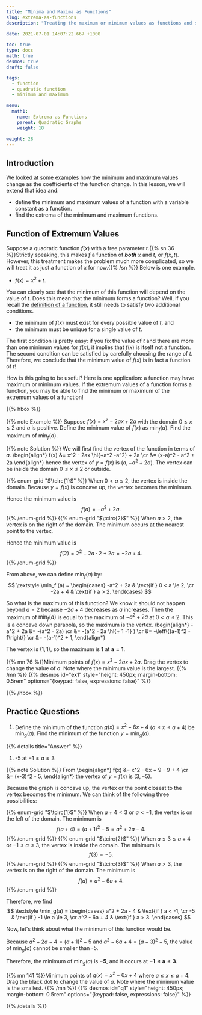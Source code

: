 ```yaml
---
title: "Minima and Maxima as Functions"
slug: extrema-as-functions
description: "Treating the maximum or minimum values as functions and solving problems."

date: 2021-07-01 14:07:22.667 +1000

toc: true
type: docs
math: true
desmos: true
draft: false

tags:
  - function
  - quadratic function
  - minimum and maximum

menu:
  math1:
    name: Extrema as Functions
    parent: Quadratic Graphs
    weight: 18

weight: 28
---
```


## Introduction

We [looked at some examples](../extrema-2/#varying-coefficients) how the minimum and maximum values change as the coefficients of the function change. In this lesson, we will extend that idea and:
- define the minimum and maximum values of a function with a variable constant as a function.
- find the extrema of the minimum and maximum functions.

## Function of Extremum Values

Suppose a quadratic function $f(x)$ with a free parameter $t$.{{% sn 36 %}}Strictly speaking, this makes $f$ a function of ***both*** $x$ and $t$, or $f(x, t)$. However, this treatment makes the problem much more complicated, so we will treat it as just a function of $x$ for now.{{% /sn %}} Below is one example.

- $f(x) = x^2 + t.$

You can clearly see that the minimum of this function will depend on the value of $t$. Does this mean that the minimum forms a function? Well, if you recall the [definition of a function](../../functions-and-graphs/introduction/#functions), it still needs to satisfy two additional conditions.

- the minimum of $f(x)$ must exist for every possible value of $t$, and
- the minimum must be unique for a single value of $t$.

The first condition is pretty easy: if you fix the value of $t$ and there are more than one minimum values for $f(x)$, it implies that $f(x)$ is itself not a function. The second condition can be satisfied by carefully choosing the range of $t$. Therefore, we conclude that the minimum value of $f(x)$ is in fact a function of $t$!

How is this going to be useful? Here is one application: a function may have maximum or minimum values. If the extremum values of a function forms a function, you may be able to find the minimum or maximum of the extremum values of a function!

{{% hbox %}}

{{% note Example %}} Suppose $f(x) = x^2 - 2ax + 2a$ with the domain $0\le x \le 2$ and $a$ is positive. Define the minimum value of $f(x)$ as $\min_f (a).$ Find the maximum of $\min_f (a).$

{{% note Solution %}} We will first find the vertex of the function in terms of $a$.
\begin{align*}
  f(x) &= x^2 - 2ax \hl{+a^2 -a^2} + 2a \cr
  &= (x-a)^2 - a^2 + 2a
\end{align*}
hence the vertex of $y=f(x)$ is $(a, -a^2+2a).$ The vertex can be inside the domain $0\le x \le 2$ or outside.

{{% enum-grid "$\tcirc{1}$" %}}
When $0< a \le 2,$ the vertex is inside the domain. Because $y=f(x)$ is concave up, the vertex becomes the minimum.

Hence the minimum value is $$f(a) = -a^2 + 2a.$$
{{% /enum-grid %}}
{{% enum-grid "$\tcirc{2}$" %}}
When $a > 2,$ the vertex is on the right of the domain. The minimum occurs at the nearest point to the vertex.

Hence the minimum value is $$f(2) = 2^2 - 2a\cdot 2 + 2a = -2a + 4.$$
{{% /enum-grid %}}

From above, we can define $\min_f (a)$ by:
$$ \textstyle \min_f (a) = \begin{cases} -a^2 + 2a & \text{if } 0 < a \le 2, \cr -2a + 4 & \text{if } a > 2. \end{cases} $$

So what is the maximum of this function? We know it should not happen beyond $a=2$ because $-2a+4$ decreases as $a$ increases. Then the maximum of $\min_f(a)$ is equal to the maximum of $-a^2 + 2a$ at $0 < a \le 2.$ This is a concave down parabola, so the maximum is the vertex.
\begin{align*}
  -a^2 + 2a &= -(a^2 - 2a) \cr
  &= -(a^2 - 2a \hl{+ 1 -1} ) \cr
  &= -\left\\{(a-1)^2 - 1\right\\} \cr
  &= -(a-1)^2 + 1,
\end{align*}

The vertex is $(1,1),$ so the maximum is $\boldsymbol{ 1 }$ at $\boldsymbol{ a=1 }.$

{{% mn 76 %}}Minimum points of $f(x) = x^2 - 2ax + 2a$. Drag the vertex to change the value of $a$. Note where the minimum value is the largest. {{% /mn %}}
{{% desmos id="ex1" style="height: 450px; margin-bottom: 0.5rem" options="{keypad: false, expressions: false}" %}}
<script>
  calc_ex1.setMathBounds({
    left: -2,
    right: 8,
    bottom: -6,
    top: 5
  });
  let min_coords = minLoc(2);
  calc_ex1.setExpressions([
    { id: 'slider', latex: 'a=2', sliderBounds: {min:0, max: 3.5, step: 0.05} },
    { id: 'dom', latex: "0 \crle x \crle 2",  color: "blue", lineWidth: 2, lineOpacity: 0.5, fillOpacity: 0.1},
    { id: 'f', latex: "y=x^2 - 2ax + 2a", color: "black", lineStyle: Desmos.Styles.DASHED},
    { id: 'f2', latex: "y=x^2 - 2ax + 2a \cr{ 0 \crle x \crle 2 \\}", color: "black", lineWidth: 3.5},
    { id: 'ver', latex: "(a, -a^2+2a)", color: 'black', showLabel: true, label:"a = 2", labelSize: Desmos.LabelSizes.LARGE},
    { id: 'min', latex: min_coords, color: 'green', pointSize: 15, showLabel: true, label:"Min", labelSize: Desmos.LabelSizes.LARGE }
  ]);
  let ex1_slider = calc_ex1.HelperExpression({ latex: 'a' });
  ex1_slider.observe('numericValue', function() {
      min_coords = minLoc(ex1_slider.numericValue);
      calc_ex1.setExpressions([
        { id: 'min', latex: min_coords, label: `Min = ${min_coords}`},
        { latex: min_coords, color: 'green', pointOpacity: 0.3 },
        { id: 'ver', label: `a = ${ex1_slider.numericValue}`}
      ]);
    });
  function minLoc(a) {
    if (a < 2) {
      return `(${a}, ${(-1*a**2 + 2*a).toFixed(2)})`;
    } else {
      return`(2, ${(-2*a + 4).toFixed(2)})`;
    }
  }
</script>

{{% /hbox %}}


## Practice Questions

1. Define the minimum of the function $g(x) = x^2 - 6x + 4$ $(a \le x \le a+4)$ be $\min_g(a).$ Find the minimum of the function $y = \min_g(a).$

{{% details title="Answer" %}}

1. -5 at $-1 \le a \le 3$

{{% note Solution %}} From
\begin{align*}
  f(x) &= x^2 - 6x + 9 - 9 + 4 \cr
  &= (x-3)^2 - 5,
\end{align*}
the vertex of $y=f(x)$ is $(3, -5).$

Because the graph is concave up, the vertex or the point closest to the vertex becomes the minimum. We can think of the following three possibilities:

{{% enum-grid "$\tcirc{1}$" %}}
When $a+4<3$ or $a<-1$, the vertex is on the left of the domain. The minimum is $$ f(a+4) = (a+1)^2 - 5 = a^2 + 2a - 4. $$
{{% /enum-grid %}}
{{% enum-grid "$\tcirc{2}$" %}}
When $a \le 3 \le a+4$ or $-1 \le a \le 3$, the vertex is inside the domain. The minimum is $$ f(3) = -5. $$
{{% /enum-grid %}}
{{% enum-grid "$\tcirc{3}$" %}}
When $a > 3$, the vertex is on the right of the domain. The minimum is $$ f(a) = a^2 - 6a + 4. $$
{{% /enum-grid %}}

Therefore, we find
$$ \textstyle \min_g(a) = \begin{cases} a^2 + 2a - 4 & \text{if } a < -1, \cr -5 & \text{if } -1 \le a \le 3, \cr a^2 - 6a + 4 & \text{if } a > 3. \end{cases} $$

Now, let's think about what the minimum of this function would be.

Because $a^2 + 2a - 4 = (a+1)^2 - 5$ and $a^2 - 6a + 4 = (a-3)^2 - 5,$ the value of $\min_g(a)$ cannot be smaller than -5. 

Therefore, the minimum of $\min_g(a)$ is $\boldsymbol{ -5 },$ and it occurs at $\boldsymbol{ -1 \le a \le 3 }.$

{{% mn 141 %}}Minimum points of $g(x) = x^2 - 6x + 4$ where $a \le x \le a+4$. Drag the black dot to change the value of $a$. Note where the minimum value is the smallest. {{% /mn %}}
{{% desmos id="q1" style="height: 450px; margin-bottom: 0.5rem" options="{keypad: false, expressions: false}" %}}
<script>
  calc_q1.setMathBounds({
    left: -5,
    right: 11,
    bottom: -6,
    top: 10
  });
  let min_coords2 = minLoc2(2);
  calc_q1.setExpressions([
    { id: 'slider', latex: 'a=0', sliderBounds: {min:-4, max: 6, step: 0.1} },
    { id: 'dom', latex: "a \crle x \crle a+4",  color: "blue", lineWidth: 2, lineOpacity: 0.5, fillOpacity: 0.1},
    { id: 'f', latex: "y=x^2 - 6x + 4", color: "black", lineStyle: Desmos.Styles.DASHED},
    { id: 'f2', latex: "y=x^2 - 6x + 4 \cr{ a \crle x \crle a+4 \\}", color: "black", lineWidth: 3.5},
    { id: 'dom-start', latex: "(a, 0)", color: 'black', showLabel: true, label:"a = 0", labelSize: Desmos.LabelSizes.LARGE},
    { id: 'min', latex: min_coords2, color: 'green', pointSize: 15, showLabel: true, label:"Min", labelSize: Desmos.LabelSizes.LARGE }
  ]);
  let ex2_slider = calc_q1.HelperExpression({ latex: 'a' });
  let prev_coords2 = min_coords2;
  ex2_slider.observe('numericValue', function() {
      min_coords2 = minLoc2(ex2_slider.numericValue);
      console.log([min_coords2, prev_coords2]);
      calc_q1.setExpressions([
        { id: 'min', latex: min_coords2, label: `Min = ${min_coords2}`},
        { id: 'dom-start', label: `a = ${ex2_slider.numericValue}`}
      ]);
      if (min_coords2 != prev_coords2) {
        calc_q1.setExpression(
          { latex: min_coords2, color: 'green', pointOpacity: 0.3 },
        );
        prev_coords2 = min_coords2;
      }
    });
  function minLoc2(a) {
    if (a < -1) {
      return `(${(a+4).toFixed(1)}, ${(a**2 + 2*a - 4).toFixed(2)})`;
    } else if (a <= 3) {
      return "(3, -5)";
    } else {
      return `(${a}, ${(a**2 - 6*a + 4).toFixed(2)})`;
    }
  }
</script>

{{% /details %}}
